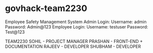 # govhack-team2230

Employee Safety Management System
Admin Login:
Username: admin
Password: Admin@123
Employee Login:
Username: testuser
Password: Test@123

TEAM2230
SOHIL - PROJECT MANAGER
PRASHAN - FRONT-END + DOCUMENTATION
RAJEEV - DEVELOPER
SHUBHAM - DEVELOPER
